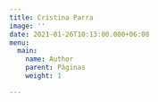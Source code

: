 ```yaml
---
title: Cristina Parra
image: ''
date: 2021-01-26T10:13:00.000+06:00
menu:
  main:
    name: Author
    parent: Páginas
    weight: 1

---
```


